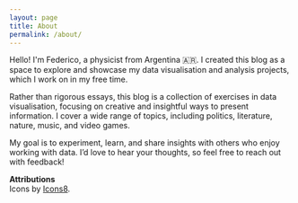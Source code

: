 ```yaml
---
layout: page
title: About
permalink: /about/
---
```


Hello! I'm Federico, a physicist from Argentina 🇦🇷. I created this blog as a space to explore and showcase my data visualisation and analysis projects, which I work on in my free time.

Rather than rigorous essays, this blog is a collection of exercises in data visualisation, focusing on creative and insightful ways to present information. I cover a wide range of topics, including politics, literature, nature, music, and video games.

My goal is to experiment, learn, and share insights with others who enjoy working with data. I’d love to hear your thoughts, so feel free to reach out with feedback!

<div class="note-box">
    <b>Attributions</b><br>
    Icons by <a href="https://icons8.com/" target="_blank" rel="noopener noreferrer">Icons8</a>.
</div>